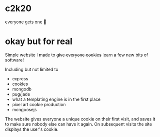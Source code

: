 # c2k20
everyone gets one 🍪

# okay but for real
Simple website I made to ~~give everyone cookies~~ learn a few new bits of software!

Including but not limited to
  * express
  * cookies
  * mongodb
  * pug/jade
  * what a templating engine is in the first place
  * pixel art cookie production
  * mongoosejs

The website gives everyone a unique cookie on their first visit, and saves it to make sure 
nobody else can have it again. On subsequent visits the site displays the user's cookie.
